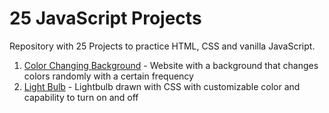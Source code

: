 # 25 JavaScript Projects

Repository with 25 Projects to practice HTML, CSS and vanilla JavaScript.

1. [Color Changing Background](ulmae.github.io/25_JavaScript_Projects/1_Background_Color_Change/) - Website with a background that changes colors randomly with a certain frequency
2. [Light Bulb](ulmae.github.io/25_JavaScript_Projects/2_Light_Bulb/) - Lightbulb drawn with CSS with customizable color and capability to turn on and off
